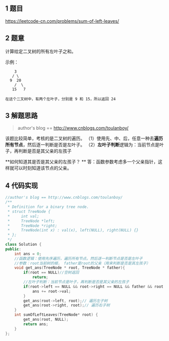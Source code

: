 ## 1 题目

https://leetcode-cn.com/problems/sum-of-left-leaves/

## 2 题意

计算给定二叉树的所有左叶子之和。

示例：
```
    3
   / \
  9  20
    /  \
   15   7

在这个二叉树中，有两个左叶子，分别是 9 和 15，所以返回 24
```


## 3 解题思路

>  author's blog == http://www.cnblogs.com/toulanboy/

该题比较简单，考核的是二叉树的遍历。
（1）使用先、中、后，任意一种去**遍历所有节点**，然后逐一判断是否是左叶子。
（2）**左叶子判断**逻辑为：当前节点是叶子，再判断是否是其父亲的左孩子

**如何知道其是否是其父亲的左孩子？ **
答：函数参数考虑多一个父亲指针，这样就可以时刻知道该节点的父亲。


## 4 代码实现

```c++
//author's blog == http://www.cnblogs.com/toulanboy/
/**
 * Definition for a binary tree node.
 * struct TreeNode {
 *     int val;
 *     TreeNode *left;
 *     TreeNode *right;
 *     TreeNode(int x) : val(x), left(NULL), right(NULL) {}
 * };
 */
class Solution {
public:
    int ans = 0;
    //函数逻辑：使用先序遍历，遍历所有节点。然后逐一判断节点是否是左叶子
    //参数：root当前树的根， father是root的父亲（用来判断是否是其左孩子）
    void get_ans(TreeNode * root, TreeNode * father){
        if(root == NULL)//空树返回
            return;
        //左叶子判断：当前节点是叶子，再判断是否是其父亲的左孩子
        if(root->left == NULL && root->right == NULL && father && root == father->left){
            ans += root->val;
        }
        get_ans(root->left, root);// 遍历左子树
        get_ans(root->right, root);// 遍历右子树
    }
    int sumOfLeftLeaves(TreeNode* root) {
        get_ans(root, NULL);
        return ans;
    }
};
```



